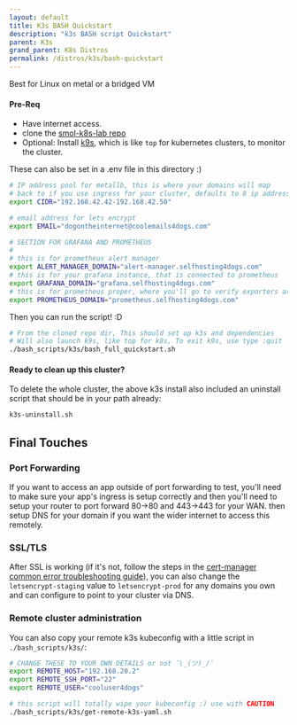 ```yaml
---
layout: default
title: K3s BASH Quickstart
description: "k3s BASH script Quickstart"
parent: K3s
grand_parent: K8s Distros
permalink: /distros/k3s/bash-quickstart
---
```


Best for Linux on metal or a bridged VM

#### Pre-Req
- Have internet access.
- clone the [smol-k8s-lab repo](https://github.com/small-hack/smol-k8s-lab)
- Optional: Install [k9s](https://k9scli.io/topics/install/), which is like `top` for kubernetes clusters, to monitor the cluster.


These can also be set in a .env file in this directory :)

```bash
# IP address pool for metallb, this is where your domains will map
# back to if you use ingress for your cluster, defaults to 8 ip addresses
export CIDR="192.168.42.42-192.168.42.50"

# email address for lets encrypt
export EMAIL="dogontheinternet@coolemails4dogs.com"

# SECTION FOR GRAFANA AND PROMETHEUS
#
# this is for prometheus alert manager
export ALERT_MANAGER_DOMAIN="alert-manager.selfhosting4dogs.com"
# this is for your grafana instance, that is connected to prometheus
export GRAFANA_DOMAIN="grafana.selfhosting4dogs.com"
# this is for prometheus proper, where you'll go to verify exporters are working
export PROMETHEUS_DOMAIN="prometheus.selfhosting4dogs.com"
```

Then you can run the script! :D

```bash
# From the cloned repo dir, This should set up k3s and dependencies
# Will also launch k9s, like top for k8s, To exit k9s, use type :quit
./bash_scripts/k3s/bash_full_quickstart.sh
```

#### Ready to clean up this cluster?
To delete the whole cluster, the above k3s install also included an uninstall script that should be in your path already:

```bash
k3s-uninstall.sh
```

## Final Touches

### Port Forwarding
If you want to access an app outside of port forwarding to test, you'll need to make sure your app's ingress is setup correctly and then you'll need to setup your router to port forward 80->80 and 443->443 for your WAN. then setup DNS for your domain if you want the wider internet to access this remotely.

### SSL/TLS

After SSL is working (if it's not, follow the steps in the [cert-manager common error troubleshooting guide](https://cert-manager.io/docs/faq/acme/#common-errors)), you can also change the `letsencrypt-staging` value to `letsencrypt-prod` for any domains you own and can configure to point to your cluster via DNS.


### Remote cluster administration

You can also copy your remote k3s kubeconfig with a little script in `./bash_scripts/k3s/`:

```bash
# CHANGE THESE TO YOUR OWN DETAILS or not ¯\_(ツ)_/¯
export REMOTE_HOST="192.168.20.2"
export REMOTE_SSH_PORT="22"
export REMOTE_USER="cooluser4dogs"

# this script will totally wipe your kubeconfig :) use with CAUTION
./bash_scripts/k3s/get-remote-k3s-yaml.sh
```
